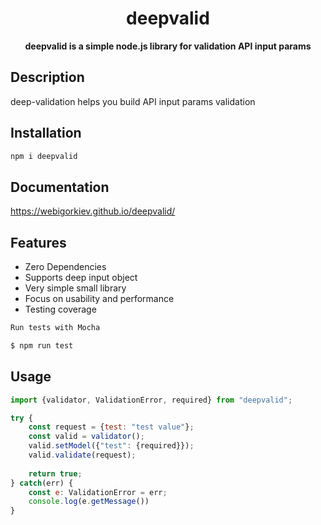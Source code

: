 <h1 align="center"> deepvalid </h1>
<p align="center">
  <b>deepvalid is a simple node.js library for validation API input params</b>
</p>

## Description
deep-validation helps you build API input params validation

## Installation

```bash
npm i deepvalid
```
## Documentation

https://webigorkiev.github.io/deepvalid/

## Features

* Zero Dependencies
* Supports deep input object
* Very simple small library
* Focus on usability and performance
* Testing coverage


```bash
Run tests with Mocha

$ npm run test
```

## Usage

```javascript
import {validator, ValidationError, required} from "deepvalid";

try {
    const request = {test: "test value"};
    const valid = validator();
    valid.setModel({"test": {required}});
    valid.validate(request);
    
    return true;
} catch(err) {
    const e: ValidationError = err;
    console.log(e.getMessage())
}

```
